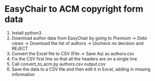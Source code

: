 # EasyChair to ACM copyright form data

1. Install python3
2. Download author data from EasyChair by going to *Premium* -> *Data views* -> Download the list of authors -> Uncheck no decision and REJECT
3. Convert the Excel file to CSV (File -> Save As) as authors.csv
4. Fix the CSV first line so that all the headers are on a single line
5. Call convert_to_acm.py authors.csv output.csv
6. Save the data to a CSV file and then edit it in Excel, adding in missing information
